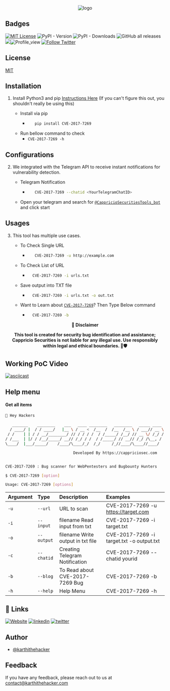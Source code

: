 
<div align="center">
  <img src="https://blogs.cappriciosec.com/uploaders/CVE-2020-35489-tool.png" alt="logo">
</div>


## Badges



[![MIT License](https://img.shields.io/badge/License-MIT-green.svg)](https://choosealicense.com/licenses/mit/)
![PyPI - Version](https://img.shields.io/pypi/v/CVE-2017-7269)
![PyPI - Downloads](https://img.shields.io/pypi/dm/CVE-2017-7269)
![GitHub all releases](https://img.shields.io/github/downloads/Cappricio-Securities/CVE-2017-7269/total)
<a href="https://github.com/Cappricio-Securities/CVE-2017-7269/releases/"><img src="https://img.shields.io/github/release/Cappricio-Securities/CVE-2017-7269"></a>![Profile_view](https://komarev.com/ghpvc/?username=Cappricio-Securities&label=Profile%20views&color=0e75b6&style=flat)
[![Follow Twitter](https://img.shields.io/twitter/follow/cappricio_sec?style=social)](https://twitter.com/cappricio_sec)
<p align="center">

<p align="center">







## License

[MIT](https://choosealicense.com/licenses/mit/)



## Installation 

1. Install Python3 and pip [Instructions Here](https://www.python.org/downloads/) (If you can't figure this out, you shouldn't really be using this)

   - Install via pip
     - ```bash
          pip install CVE-2017-7269 
        ```
   - Run bellow command to check
     - `CVE-2017-7269 -h`

## Configurations 
2. We integrated with the Telegram API to receive instant notifications for vulnerability detection.
   
   - Telegram Notification
     - ```bash
          CVE-2017-7269 --chatid <YourTelegramChatID>
        ```
   - Open your telegram and search for [`@CappricioSecuritiesTools_bot`](https://web.telegram.org/k/#@CappricioSecuritiesTools_bot) and click start

## Usages 
3. This tool has multiple use cases.
   
   - To Check Single URL
     - ```bash
          CVE-2017-7269 -u http://example.com 
        ```
   - To Check List of URL 
      - ```bash
          CVE-2017-7269 -i urls.txt 
        ```
   - Save output into TXT file
      - ```bash
          CVE-2017-7269 -i urls.txt -o out.txt
        ```
   - Want to Learn about [`CVE-2017-7269`](https://blogs.cappriciosec.com/cve/155/WebDAV's%20Achilles%20Heel%20-%20CVE-2017-7269%20(Microsoft%20IIS%206.0%20Remote%20Code%20Execution))? Then Type Below command
      - ```bash
          CVE-2017-7269 -b
        ```
     
<p align="center">
  <b>🚨 Disclaimer</b>
  
</p>
<p align="center">
<b>This tool is created for security bug identification and assistance; Cappricio Securities is not liable for any illegal use. 
  Use responsibly within legal and ethical boundaries. 🔐🛡️</b></p>


## Working PoC Video

[![asciicast](https://blogs.cappriciosec.com/uploaders/Screenshot%202024-05-28%20at%2010.53.37%20PM.png)](https://asciinema.org/a/hmo5sBupJcxkU9vsLOlUPDGfC)




## Help menu

#### Get all items

```bash
👋 Hey Hackers
                                                                             v1.0
   _______    ________    ___   ____ ________   ________   _____ ____
  / ____/ |  / / ____/   |__ \ / __ <  /__  /  /__  /__ \ / ___// __ \
 / /    | | / / __/________/ // / / / /  / /_____/ /__/ // __ \/ /_/ /
/ /___  | |/ / /__/_____/ __// /_/ / /  / /_____/ // __// /_/ /\__, /
\____/  |___/_____/    /____/\____/_/  /_/     /_//____/\____//____/

                              Developed By https://cappriciosec.com


CVE-2017-7269 : Bug scanner for WebPentesters and Bugbounty Hunters

$ CVE-2017-7269 [option]

Usage: CVE-2017-7269 [options]
```


| Argument | Type     | Description                | Examples |
| :-------- | :------- | :------------------------- | :------------------------- |
| `-u` | `--url` | URL to scan | CVE-2017-7269 -u https://target.com |
| `-i` | `--input` | filename Read input from txt  | CVE-2017-7269 -i target.txt | 
| `-o` | `--output` | filename Write output in txt file | CVE-2017-7269 -i target.txt -o output.txt |
| `-c` | `--chatid` | Creating Telegram Notification | CVE-2017-7269 --chatid yourid |
| `-b` | `--blog` | To Read about CVE-2017-7269 Bug | CVE-2017-7269 -b |
| `-h` | `--help` | Help Menu | CVE-2017-7269 -h |



## 🔗 Links
[![Website](https://img.shields.io/badge/my_portfolio-000?style=for-the-badge&logo=ko-fi&logoColor=white)](https://cappriciosec.com/)
[![linkedin](https://img.shields.io/badge/linkedin-0A66C2?style=for-the-badge&logo=linkedin&logoColor=white)](https://www.linkedin.com/in/karthikeyan--v/)
[![twitter](https://img.shields.io/badge/twitter-1DA1F2?style=for-the-badge&logo=twitter&logoColor=white)](https://twitter.com/karthithehacker)



## Author

- [@karthithehacker](https://github.com/karthi-the-hacker/)



## Feedback

If you have any feedback, please reach out to us at contact@karthithehacker.com
